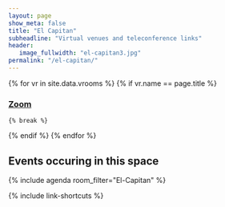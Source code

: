 ```yaml
---
layout: page
show_meta: false
title: "El Capitan"
subheadline: "Virtual venues and teleconference links"
header:
   image_fullwidth: "el-capitan3.jpg"
permalink: "/el-capitan/"
---
```


{% for vr in site.data.vrooms %}
  {% if vr.name == page.title %}
### [Zoom]({{vr.zoom_link}})
    {% break %}
  {% endif %}
{% endfor %}

## Events occuring in this space

{% include agenda room_filter="El-Capitan" %}

{% include link-shortcuts %}
